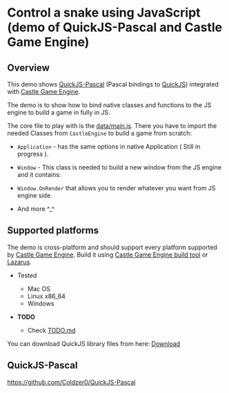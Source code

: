 # Control a snake using JavaScript (demo of QuickJS-Pascal and Castle Game Engine)

## Overview

This demo shows [QuickJS-Pascal](https://github.com/Coldzer0/QuickJS-Pascal) (Pascal bindings to [QuickJS](https://bellard.org/quickjs/)) integrated with [Castle Game Engine](https://castle-engine.io/).

The demo is to show how to bind native classes and functions to the JS engine to build a game in fully in JS.

The core file to play with is the [data/main.js](https://github.com/castle-engine/quickjs-demo/blob/full_translation/data/main.js). There you have to import the needed Classes from `CastleEngine` to build a game from scratch:

- `Application` - has the same options in native Application ( Still in progress ).

- `Window` - This class is needed to build a new window from the JS engine and it contains:

- `Window.OnRender` that allows you to render whatever you want from JS engine side.

- And more ^_^

## Supported platforms

The demo is cross-platform and should support every platform supported by [Castle Game Engine](https://castle-engine.io/). Build it using [Castle Game Engine build tool](https://castle-engine.io/build_tool) or [Lazarus](https://www.lazarus-ide.org/).

- Tested
    - Mac OS
    - Linux x86_64
    - Windows

- <b>TODO</b>
    - Check [TODO.md](https://github.com/castle-engine/quickjs-demo/blob/full_translation/TODO.md)

You can download QuickJS library files from here: [Download](https://github.com/Coldzer0/QuickJS-Pascal/tree/master/LibQJS)

## QuickJS-Pascal

https://github.com/Coldzer0/QuickJS-Pascal

